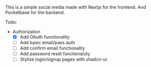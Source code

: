 This is a simple social media made with Nextjs for the frontend.
And Pocketbase for the backend.


Todo:
* Authorization
    * [x] Add OAuth functionality 
    * [ ] Add basic email/pass auth
    * [ ] Add confirm email functionality
    * [ ] Add password reset functionaluty
    * [ ] Stylize login/signup pages with shadcn-ui